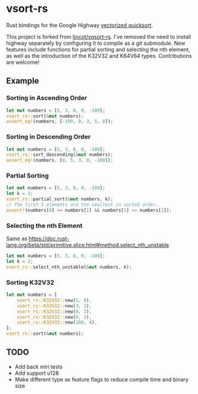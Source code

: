 # vsort-rs

Rust bindings for the Google Highway
[vectorized quicksort](https://github.com/google/highway/tree/master/hwy/contrib/sort).

This project is forked from [lincot/vqsort-rs](https://github.com/lincot/vqsort-rs). I've removed the need to install highway separately by configuring it to compile as a git submodule. New features include functions for partial sorting and selecting the nth element, as well as the introduction of the K32V32 and K64V64 types. Contributions are welcome!

## Example

### Sorting in Ascending Order
```rust
let mut numbers = [5, 3, 8, 0, -100];
vsort_rs::sort(&mut numbers);
assert_eq!(numbers, [-100, 0, 3, 5, 8]);
```

### Sorting in Descending Order
```rust
let mut numbers = [5, 3, 8, 0, -100];
vsort_rs::sort_descending(&mut numbers);
assert_eq!(numbers, [8, 5, 3, 0, -100]);
```

### Partial Sorting
```rust
let mut numbers = [5, 3, 8, 0, -100];
let k = 3;
vsort_rs::partial_sort(&mut numbers, k);
// The first 3 elements are the smallest in sorted order.
assert!(numbers[0] <= numbers[1] && numbers[1] <= numbers[2]);
```

### Selecting the nth Element
Same as https://doc.rust-lang.org/beta/std/primitive.slice.html#method.select_nth_unstable
```rust
let mut numbers = [5, 3, 8, 0, -100];
let k = 2;
vsort_rs::select_nth_unstable(&mut numbers, k);
```

### Sorting K32V32
```rust
let mut numbers = [
    vsort_rs::K32V32::new(5, 0),
    vsort_rs::K32V32::new(3, 1),
    vsort_rs::K32V32::new(8, 2),
    vsort_rs::K32V32::new(0, 3),
    vsort_rs::K32V32::new(100, 4),
];
vsort_rs::sort(&mut numbers);
```

## TODO
- Add back miri tests
- Add support u128
- Make different type as feature flags to reduce compile time and binary size